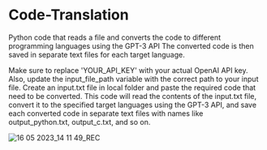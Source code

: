 # Code-Translation
Python code that reads a file and converts the code to different programming languages using the GPT-3 API
 The converted code is then saved in separate text files for each target language.
 
 Make sure to replace 'YOUR_API_KEY' with your actual OpenAI API key. Also, update the input_file_path variable with the correct path to your input file.
Create an input.txt file in local folder and paste the required code that need to be converted.
This code will read the contents of the input.txt file, convert it to the specified target languages using the GPT-3 API, and save each converted code in separate text files with names like output_python.txt, output_c.txt, and so on.


![16 05 2023_14 11 49_REC](https://github.com/ItsDarker/Code-Translation/assets/94286973/6084f34a-a6df-4730-b566-54fbd0b111a7)

